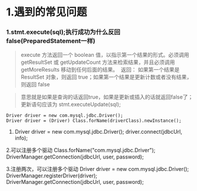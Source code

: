 # 1.遇到的常见问题

### 1.stmt.execute(sql);执行成功为什么反回false(PreparedStatement一样)
>execute 方法返回一个 boolean 值，以指示第一个结果的形式。必须调用 getResultSet 或 getUpdateCount 方法来检索结果，并且必须调用 getMoreResults 移动到任何后面的结果。 
返回：
如果第一个结果是 ResultSet 对象，则返回 true；如果第一个结果是更新计数或者没有结果，则返回 false

>意思就是如果是查询的话返回true，如果是更新或插入的话就返回false了；
    更新语句应该为
            stmt.executeUpdate(sql);

    Driver driver = new com.mysql.jdbc.Driver();
    Driver driver = (Driver) Class.forName(driverClass).newInstance();

 1.
     Driver driver = new com.mysql.jdbc.Driver();
     driver.connect(jdbcUrl, info);

 2.可以注册多个驱动
     Class.forName("com.mysql.jdbc.Driver");
     DriverManager.getConnection(jdbcUrl, user, password);

 3.注册两次，可以注册多个驱动
     Driver driver = new com.mysql.jdbc.Driver();
     DriverManager.registerDriver(driver);
     DriverManager.getConnection(jdbcUrl, user, password);




